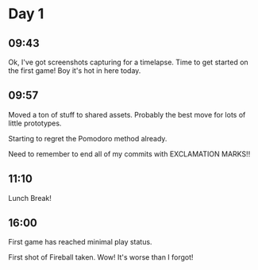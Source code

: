# Day 1

## 09:43

Ok, I've got screenshots capturing for a timelapse. Time to get started on the first game! Boy it's hot in here today.

## 09:57

Moved a ton of stuff to shared assets. Probably the best move for lots of little prototypes.

Starting to regret the Pomodoro method already.

Need to remember to end all of my commits with EXCLAMATION MARKS!!

## 11:10

Lunch Break!

## 16:00

First game has reached minimal play status.

First shot of Fireball taken. Wow! It's worse than I forgot!
